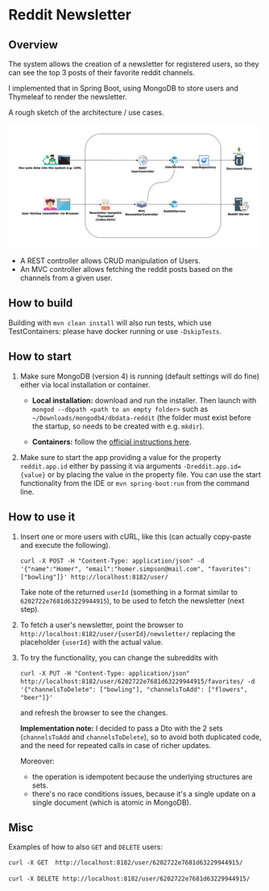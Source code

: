 # Reddit Newsletter

## Overview

The system allows the creation of a newsletter for registered users, so they can see the top 3 posts of 
their favorite reddit channels.

I implemented that in Spring Boot, using MongoDB to store users and Thymeleaf to render the newsletter. 

A rough sketch of the architecture / use cases.

![Architecture](reddit-newsletter.jpeg)
* A REST controller allows CRUD manipulation of Users.
* An MVC controller allows fetching the reddit posts based on the channels from a given user.


## How to build 

Building with `mvn clean install` will also run tests, which use TestContainers: please have docker running or use `-DskipTests`.

## How to start

1. Make sure MongoDB (version 4) is running (default settings will do fine) either via local installation or container.
    
   *  **Local installation:** download and run the installer. Then launch with `mongod --dbpath <path to an empty folder>` such as `~/Downloads/mongodb4/dbdata-reddit` (the folder must exist before the startup, so needs to be created with e.g. `mkdir`). 
   
   *  **Containers:** follow the [official instructions here](https://www.mongodb.com/compatibility/docker).


2. Make sure to start the app providing a value for the property `reddit.app.id` either by passing it via arguments `-Dreddit.app.id={value}` or by placing the value in the property file. You can use the start functionality from the IDE or `mvn spring-boot:run` from the command line.

## How to use it

1. Insert one or more users with cURL, like this (can actually copy-paste and execute the following).
   ```
   curl -X POST -H "Content-Type: application/json" -d '{"name":"Homer", "email":"homer.simpson@mail.com", "favorites":["bowling"]}' http://localhost:8182/user/
   ```
   Take note of the returned `userId` (something in a format similar to `6202722e7681d63229944915`), to be used to fetch the newsletter (next step).
   

2. To fetch a user's newsletter, point the browser to `http://localhost:8182/user/{userId}/newsletter/` replacing the placeholder `{userId}` with the actual value.


3. To try the functionality, you can change the subreddits with 
    ```
   curl -X PUT -H "Content-Type: application/json" http://localhost:8182/user/6202722e7681d63229944915/favorites/ -d '{"channelsToDelete": ["bowling"], "channelsToAdd": ["flowers", "beer"]}'
   ```
   and refresh the browser to see the changes.
   
   **Implementation note:** I decided to pass a Dto with the 2 sets (`channelsToAdd` and `channelsToDelete`), so to avoid both duplicated code, and the need for repeated calls in case of richer updates.
   
   Moreover: 
   * the operation is idempotent because the underlying structures are sets.
   * there's no race conditions issues, because it's a single update on a single document (which is atomic in MongoDB).

## Misc

   Examples of how to also  `GET` and `DELETE` users:
   ```
   curl -X GET  http://localhost:8182/user/6202722e7681d63229944915/
   
   curl -X DELETE http://localhost:8182/user/6202722e7681d63229944915/
   ```
 